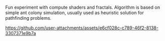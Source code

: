 Fun experiment with compute shaders and fractals.
Algorithm is based on simple ant colony simulation, usually used as heuristic solution for pathfinding problems.

https://github.com/user-attachments/assets/e6cf028c-c789-46f2-8138-3307371e9b7a

